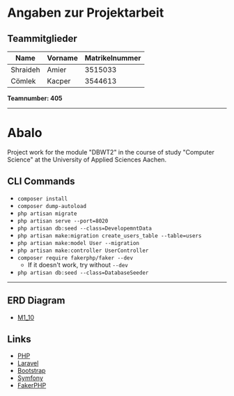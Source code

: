 # Angaben zur Projektarbeit

## Teammitglieder

| Name     | Vorname | Matrikelnummer |
|----------|---------|----------------|
| Shraideh | Amier   | 3515033        |
| Cömlek   | Kacper  | 3544613        | 


**Teamnumber: 405**
___


# Abalo
Project work for the module "DBWT2" in the course of study "Computer Science" at the University of Applied Sciences Aachen.

## CLI Commands 
- `composer install`
- `composer dump-autoload`
- `php artisan migrate`
- `php artisan serve --port=8020`
- `php artisan db:seed --class=DevelopemntData`
- `php artisan make:migration create_users_table --table=users`
- `php artisan make:model User --migration`
- `php artisan make:controller UserController`
- `composer require fakerphp/faker --dev`
  - If it doesn't work, try without `--dev`  
- `php artisan db:seed --class=DatabaseSeeder`

___

## ERD Diagram
- [M1_10](https://drive.google.com/file/d/1OezKP8PRk3WTJEspL14gNrkvS5St945k/view?usp=sharing)

## Links

- [PHP](https://www.php.net/)
- [Laravel](https://laravel.com/docs/8.x)
- [Bootstrap](https://getbootstrap.com/)
- [Symfony](https://symfony.com/)
- [FakerPHP](https://fakerphp.github.io/)


